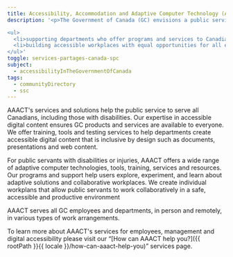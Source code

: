 ```yaml
---
title: Accessibility, Accommodation and Adaptive Computer Technology (AAACT)
description: '<p>The Government of Canada (GC) envisions a public service that is a world leader in barrier-free, inclusive workplaces and services. The Accessibility, Accommodation and Adaptive Computer Technology program (AAACT) is committed to making this vision a reality by:</p>

<ul>
  <li>supporting departments who offer programs and services to Canadians</li>
  <li>building accessible workplaces with equal opportunities for all employees</li>
</ul>'
toggle: services-partages-canada-spc
subject:
  - accessibilityInTheGovernmentOfCanada
tags:
  - communityDirectory
  - ssc
---
```


AAACT's services and solutions help the public service to serve all Canadians, including those with disabilities. Our expertise in accessible digital content ensures GC products and services are available to everyone. We offer training, tools and testing services to help departments create accessible digital content that is inclusive by design such as documents, presentations and web content.

For public servants with disabilities or injuries, AAACT offers a wide range of adaptive computer technologies, tools, training, services and resources. Our programs and support help users explore, experiment, and learn about adaptive solutions and collaborative workplaces. We create individual workplans that allow public servants to work collaboratively in a safe, accessible and productive environment

AAACT serves all GC employees and departments, in person and remotely, in various types of work arrangements.

To learn more about AAACT's services for employees, management and digital accessibility please visit our “[How can AAACT help you?]({{ rootPath }}{{ locale }}/how-can-aaact-help-you)” services page.
